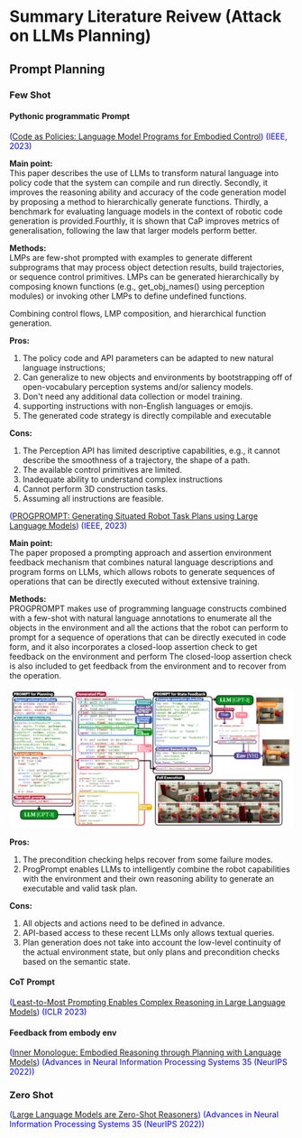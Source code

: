 # Summary Literature Reivew (Attack on LLMs Planning)





## Prompt Planning
### Few Shot
#### Pythonic programmatic Prompt
<span style="color: blue;"> ([Code as Policies: Language Model Programs for Embodied Control](https://arxiv.org/pdf/2209.07753)) (IEEE, 2023)<span>

**Main point:**<br>
This paper describes the use of LLMs to transform natural language into policy code that the system can compile and run directly. Secondly, it improves the reasoning ability and accuracy of the code generation model by proposing a method to hierarchically generate functions. Thirdly, a benchmark for evaluating language models in the context of robotic code generation is provided.Fourthly, it is shown that CaP improves metrics of generalisation, following the law that larger models perform better.

**Methods:**<br>
LMPs are few-shot prompted with examples to generate different subprograms that may process object detection results, build trajectories, or sequence control primitives. LMPs can be generated hierarchically by composing known functions (e.g., get_obj_names() using perception modules) or invoking other LMPs to define undefined functions.

Combining control flows, LMP composition, and hierarchical function generation.


**Pros:**<br>

1. The policy code and API parameters can be adapted to new natural language instructions;<br>
2. Can generalize to new objects and environments by bootstrapping off of open-vocabulary perception systems and/or saliency models.<br>
3. Don't need any additional data collection or model training.<br>
4. supporting instructions with non-English languages or emojis.<br>
5. The generated code strategy is directly compilable and executable

**Cons:**<br>

1. The Perception API has limited descriptive capabilities, e.g., it cannot describe the smoothness of a trajectory, the shape of a path.<br>
2. The available control primitives are limited.<br>
3. Inadequate ability to understand complex instructions<br>
4. Cannot perform 3D construction tasks.<br>
5. Assuming all instructions are feasible.<br>

<span style="color: blue;"> ([PROGPROMPT: Generating Situated Robot Task Plans using Large Language Models](https://arxiv.org/pdf/2209.11302)) (IEEE, 2023)<span>

**Main point:**<br>
The paper proposed a prompting approach and assertion environment feedback mechanism that combines natural language descriptions and program forms on LLMs, which allows robots to generate sequences of operations that can be directly executed without extensive training.


**Methods:**<br>
PROGPROMPT makes use of programming language constructs combined with a few-shot with natural language annotations to enumerate all the objects in the environment and all the actions that the robot can perform to prompt for a sequence of operations that can be directly executed in code form, and it also incorporates a closed-loop assertion check to get feedback on the environment and perform The closed-loop assertion check is also included to get feedback from the environment and to recover from the operation.<br>

<img src="image-4.png" alt="alt text" width="800"/>


**Pros:**<br>
1. The precondition checking helps recover from some failure modes.<br>
2. ProgPrompt enables LLMs to intelligently combine the robot capabilities with the environment and their own reasoning ability to generate an executable and valid task plan.<br>

**Cons:**<br>
1. All objects and actions need to be defined in advance.<br>
2. API-based access to these recent LLMs only allows textual queries.<br>
3. Plan generation does not take into account the low-level continuity of the actual environment state, but only plans and precondition checks based on the semantic state.<br>
#### CoT Prompt
<span style="color: blue;"> ([Least-to-Most Prompting Enables Complex Reasoning in Large Language Models](https://www.researchgate.net/profile/Quoc-Le-7/publication/360804483_Least-to-Most_Prompting_Enables_Complex_Reasoning_in_Large_Language_Models/links/659ae6cd3c472d2e8ebd5e79/Least-to-Most-Prompting-Enables-Complex-Reasoning-in-Large-Language-Models.pdf)) (ICLR 2023)<span>

#### Feedback from embody env
<span style="color: blue;">  ([Inner Monologue: Embodied Reasoning through Planning with Language Models](https://arxiv.org/pdf/2207.05608)) (Advances in Neural Information Processing Systems 35 (NeurIPS 2022))<span>

### Zero Shot
<span style="color: blue;">  ([Large Language Models are Zero-Shot Reasoners](https://proceedings.neurips.cc/paper_files/paper/2022/file/8bb0d291acd4acf06ef112099c16f326-Paper-Conference.pdf)) (Advances in Neural Information Processing Systems 35 (NeurIPS 2022))<span>
